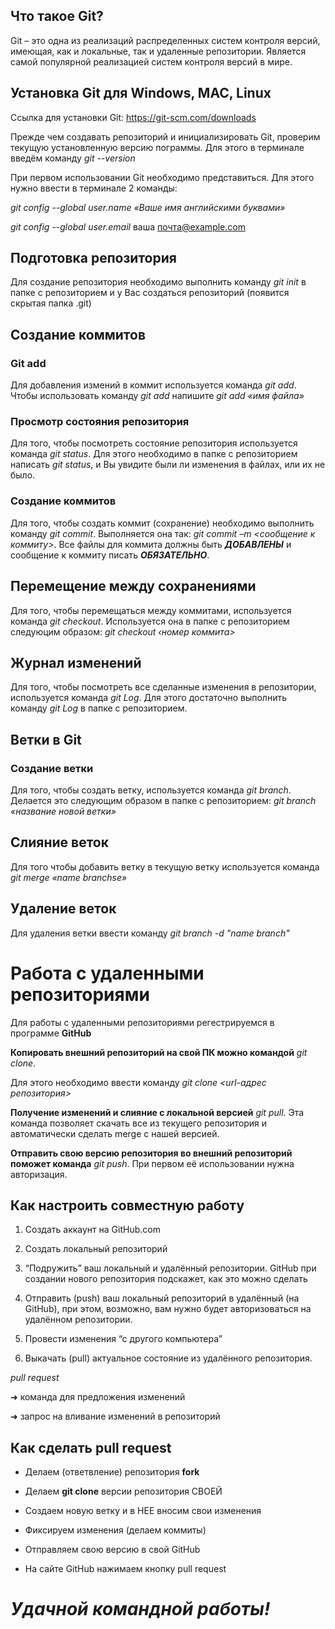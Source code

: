 ## Что такое Git?
Git – это одна из реализаций распределенных систем контроля версий, имеющая, как и локальные, так и удаленные репозитории. Является самой популярной реализацией систем контроля версий в мире.

## Установка Git для Windows, MAC, Linux
Ссылка для установки Git: https://git-scm.com/downloads

Прежде чем создавать репозиторий и инициализировать Git, проверим текущую установленную
версию пограммы. Для этого в терминале введём команду *git --version*

При первом использовании Git необходимо представиться.  Для этого нужно ввести в терминале 2 команды:

*git config --global user.name «Ваше имя английскими буквами»* 

*git config --global user.email* ваша почта@example.com

 ## Подготовка репозитория
Для создание репозитория необходимо выполнить команду *git init* в папке с репозиторием и у Вас создаться репозиторий (появится скрытая папка .git)

## Создание коммитов

### Git add
Для добавления измений в коммит используется команда *git add*. Чтобы использовать команду *git add* напишите *git add «имя файла»*

### Просмотр состояния репозитория
Для того, чтобы посмотреть состояние репозитория используется команда *git status*. Для этого необходимо в папке с репозиторием написать *git status*, и Вы увидите были ли изменения в файлах, или их не было.

### Создание коммитов
Для того, чтобы создать коммит (сохранение) необходимо выполнить команду *git commit*. Выполняется она так: *git commit –m <сообщение к коммиту>*. Все файлы для коммита должны быть ***ДОБАВЛЕНЫ*** и сообщение к коммиту писать ***ОБЯЗАТЕЛЬНО***.

## Перемещение между сохранениями
Для того, чтобы перемещаться между коммитами, используется команда *git checkout*. Используется она в папке с репозиторием следуюцим образом: *git checkout ‹номер коммита>*

## Журнал изменений
Для того, чтобы посмотреть все сделанные изменения в репозитории, используется команда *git Log*. Для этого достаточно выполнить команду *git Log* в папке с репозиторием.

## Ветки в Git

### Создание ветки
Для того, чтобы создать ветку, используется команда *git branch*. Делается это следующим образом в папке с репозиторием: *git branch «название новой ветки»*

## Слияние веток
Для того чтобы добавить ветку в текущую ветку используется команда *git merge «name branchse»*

## Удаление веток
Для удаления ветки ввести команду *git branch -d "name branch"*

# Работа с удаленными репозиториями

Для работы с удаленными репозиториями регестрируемся в программе **GitHub**

**Копировать внешний репозиторий на свой ПК можно командой** *git clone*.

Для этого необходимо ввести команду *git clone <url-адрес репозитория>* 

**Получение изменений и слияние с локальной версией** *git pull*. Эта команда позволяет скачать все 
из текущего репозитория и автоматически
сделать merge с нашей версией.

**Отправить свою версию репозитория во
внешний репозиторий поможет команда** *git
push*. При первом её использовании нужна авторизация.

## Как настроить совместную работу

1. Создать аккаунт на GitHub.com
2. Создать локальный репозиторий
3. “Подружить” ваш локальный и удалённый репозитории. 
 GitHub при создании нового репозитория подскажет, как это можно сделать

4. Отправить (push) ваш локальный репозиторий в удалённый (на GitHub), при этом, возможно, 
вам нужно будет авторизоваться на удалённом репозитории.

5. Провести изменения “с другого компьютера”

6. Выкачать (pull) актуальное состояние из удалённого репозитория.

*pull request*

➜ команда для предложения изменений

➜ запрос на вливание изменений в репозиторий

## Как сделать pull request

* Делаем   (ответвление) репозитория **fork**

* Делаем **git clone** версии репозитория СВОЕЙ

* Создаем новую ветку и в НЕЕ вносим свои изменения

* Фиксируем изменения (делаем коммиты)

* Отправляем свою версию в свой GitHub

* На сайте GitHub нажимаем кнопку pull request

# *Удачной командной работы!*
